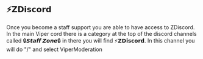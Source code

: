 



## ⁠**⚡𝗭𝗗𝗶𝘀𝗰𝗼𝗿𝗱**
Once you become a staff support you are able to have access to ZDiscord. In the main Viper cord there is a category at the top of the discord channels called 🔒𝙎𝙩𝙖𝙛𝙛 𝙕𝙤𝙣𝙚🔒 in there you will find ⚡𝗭𝗗𝗶𝘀𝗰𝗼𝗿𝗱. In this channel you will do "/" and select ViperModeration 






